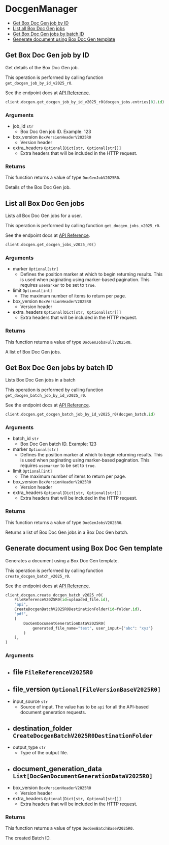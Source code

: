 # DocgenManager

- [Get Box Doc Gen job by ID](#get-box-doc-gen-job-by-id)
- [List all Box Doc Gen jobs](#list-all-box-doc-gen-jobs)
- [Get Box Doc Gen jobs by batch ID](#get-box-doc-gen-jobs-by-batch-id)
- [Generate document using Box Doc Gen template](#generate-document-using-box-doc-gen-template)

## Get Box Doc Gen job by ID

Get details of the Box Doc Gen job.

This operation is performed by calling function `get_docgen_job_by_id_v2025_r0`.

See the endpoint docs at
[API Reference](https://developer.box.com/reference/v2025.0/get-docgen-jobs-id/).

<!-- sample get_docgen_jobs_id_v2025.0 -->

```python
client.docgen.get_docgen_job_by_id_v2025_r0(docgen_jobs.entries[0].id)
```

### Arguments

- job_id `str`
  - Box Doc Gen job ID. Example: 123
- box_version `BoxVersionHeaderV2025R0`
  - Version header
- extra_headers `Optional[Dict[str, Optional[str]]]`
  - Extra headers that will be included in the HTTP request.

### Returns

This function returns a value of type `DocGenJobV2025R0`.

Details of the Box Doc Gen job.

## List all Box Doc Gen jobs

Lists all Box Doc Gen jobs for a user.

This operation is performed by calling function `get_docgen_jobs_v2025_r0`.

See the endpoint docs at
[API Reference](https://developer.box.com/reference/v2025.0/get-docgen-jobs/).

<!-- sample get_docgen_jobs_v2025.0 -->

```python
client.docgen.get_docgen_jobs_v2025_r0()
```

### Arguments

- marker `Optional[str]`
  - Defines the position marker at which to begin returning results. This is used when paginating using marker-based pagination. This requires `usemarker` to be set to `true`.
- limit `Optional[int]`
  - The maximum number of items to return per page.
- box_version `BoxVersionHeaderV2025R0`
  - Version header
- extra_headers `Optional[Dict[str, Optional[str]]]`
  - Extra headers that will be included in the HTTP request.

### Returns

This function returns a value of type `DocGenJobsFullV2025R0`.

A list of Box Doc Gen jobs.

## Get Box Doc Gen jobs by batch ID

Lists Box Doc Gen jobs in a batch

This operation is performed by calling function `get_docgen_batch_job_by_id_v2025_r0`.

See the endpoint docs at
[API Reference](https://developer.box.com/reference/v2025.0/get-docgen-batch-jobs-id/).

<!-- sample get_docgen_batch_jobs_id_v2025.0 -->

```python
client.docgen.get_docgen_batch_job_by_id_v2025_r0(docgen_batch.id)
```

### Arguments

- batch_id `str`
  - Box Doc Gen batch ID. Example: 123
- marker `Optional[str]`
  - Defines the position marker at which to begin returning results. This is used when paginating using marker-based pagination. This requires `usemarker` to be set to `true`.
- limit `Optional[int]`
  - The maximum number of items to return per page.
- box_version `BoxVersionHeaderV2025R0`
  - Version header
- extra_headers `Optional[Dict[str, Optional[str]]]`
  - Extra headers that will be included in the HTTP request.

### Returns

This function returns a value of type `DocGenJobsV2025R0`.

Returns a list of Box Doc Gen jobs in a Box Doc Gen batch.

## Generate document using Box Doc Gen template

Generates a document using a Box Doc Gen template.

This operation is performed by calling function `create_docgen_batch_v2025_r0`.

See the endpoint docs at
[API Reference](https://developer.box.com/reference/v2025.0/post-docgen-batches/).

<!-- sample post_docgen_batches_v2025.0 -->

```python
client.docgen.create_docgen_batch_v2025_r0(
    FileReferenceV2025R0(id=uploaded_file.id),
    "api",
    CreateDocgenBatchV2025R0DestinationFolder(id=folder.id),
    "pdf",
    [
        DocGenDocumentGenerationDataV2025R0(
            generated_file_name="test", user_input={"abc": "xyz"}
        )
    ],
)
```

### Arguments

- file `FileReferenceV2025R0`
  -
- file_version `Optional[FileVersionBaseV2025R0]`
  -
- input_source `str`
  - Source of input. The value has to be `api` for all the API-based document generation requests.
- destination_folder `CreateDocgenBatchV2025R0DestinationFolder`
  -
- output_type `str`
  - Type of the output file.
- document_generation_data `List[DocGenDocumentGenerationDataV2025R0]`
  -
- box_version `BoxVersionHeaderV2025R0`
  - Version header
- extra_headers `Optional[Dict[str, Optional[str]]]`
  - Extra headers that will be included in the HTTP request.

### Returns

This function returns a value of type `DocGenBatchBaseV2025R0`.

The created Batch ID.

